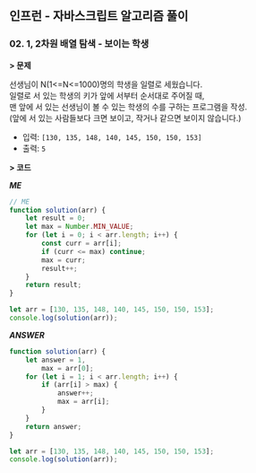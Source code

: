 ## 인프런 - 자바스크립트 알고리즘 풀이

### **02.** 1, 2차원 배열 탐색 - 보이는 학생

**> 문제**

선생님이 N(1<=N<=1000)명의 학생을 일렬로 세웠습니다.  
일렬로 서 있는 학생의 키가 앞에 서부터 순서대로 주어질 때,  
맨 앞에 서 있는 선생님이 볼 수 있는 학생의 수를 구하는 프로그램을 작성.  
(앞에 서 있는 사람들보다 크면 보이고, 작거나 같으면 보이지 않습니다.)

-   입력: `[130, 135, 148, 140, 145, 150, 150, 153]`
-   출력: `5`

**> 코드**

**_ME_**

```js
// ME
function solution(arr) {
    let result = 0;
    let max = Number.MIN_VALUE;
    for (let i = 0; i < arr.length; i++) {
        const curr = arr[i];
        if (curr <= max) continue;
        max = curr;
        result++;
    }
    return result;
}

let arr = [130, 135, 148, 140, 145, 150, 150, 153];
console.log(solution(arr));
```

**_ANSWER_**

```js
function solution(arr) {
    let answer = 1,
        max = arr[0];
    for (let i = 1; i < arr.length; i++) {
        if (arr[i] > max) {
            answer++;
            max = arr[i];
        }
    }
    return answer;
}

let arr = [130, 135, 148, 140, 145, 150, 150, 153];
console.log(solution(arr));
```

